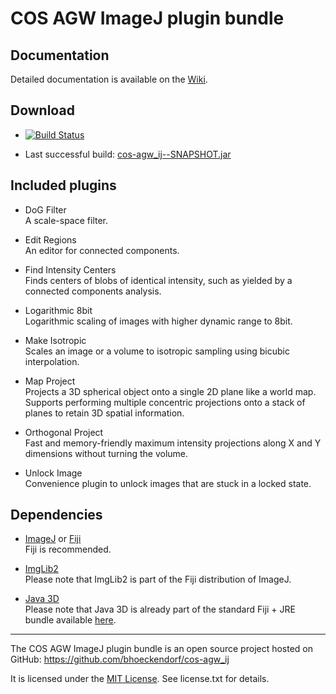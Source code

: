 COS AGW ImageJ plugin bundle
============================


## Documentation ##

Detailed documentation is available on the [Wiki](https://github.com/bhoeckendorf/cos-agw_ij/wiki).


## Download ##

  - [![Build Status](https://buildhive.cloudbees.com/job/bhoeckendorf/job/cos-agw_ij/badge/icon)](https://buildhive.cloudbees.com/job/bhoeckendorf/job/cos-agw_ij/)
  
  - Last successful build: [cos-agw_ij--SNAPSHOT.jar](https://buildhive.cloudbees.com/job/bhoeckendorf/job/cos-agw_ij/ws/build/libs/cos-agw_ij--SNAPSHOT.jar)


## Included plugins ##

  - DoG Filter  
    A scale-space filter.

  - Edit Regions  
    An editor for connected components.

  - Find Intensity Centers  
    Finds centers of blobs of identical intensity, such as yielded by a connected components analysis.

  - Logarithmic 8bit  
    Logarithmic scaling of images with higher dynamic range to 8bit.

  - Make Isotropic  
    Scales an image or a volume to isotropic sampling using bicubic interpolation.

  - Map Project  
    Projects a 3D spherical object onto a single 2D plane like a world map.  
    Supports performing multiple concentric projections onto a stack of planes to retain 3D spatial information.

  - Orthogonal Project  
    Fast and memory-friendly maximum intensity projections along X and Y dimensions without turning the volume.
    
  - Unlock Image  
    Convenience plugin to unlock images that are stuck in a locked state.


## Dependencies ##

  - [ImageJ](http://http://rsbweb.nih.gov/ij) or [Fiji](http://fiji.sc)  
    Fiji is recommended.

  - [ImgLib2](http://fiji.sc/wiki/index.php/ImgLib2)  
    Please note that ImgLib2 is part of the Fiji distribution of ImageJ.

  - [Java 3D](http://java3d.java.net/binary-builds.html)  
    Please note that Java 3D is already part of the standard Fiji + JRE bundle
    available [here](http://fiji.sc/wiki/index.php/Downloads).


----------

The COS AGW ImageJ plugin bundle is an open source project hosted on GitHub:
https://github.com/bhoeckendorf/cos-agw_ij

It is licensed under the [MIT License](http://mit-license.org).
See license.txt for details.